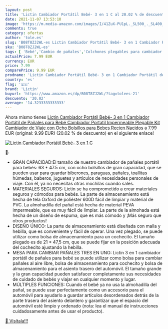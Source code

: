 ```yaml
---
layout: post
title: 'Lictin Cambiador Portátil Bebé- 3 en 1 C al 20.02 % de descuento'
date: 2021-11-07 13:53:10
image: 'https://m.media-amazon.com/images/I/41ZuX-PU1pL._SL500_._SL400_.jpg'
comments: true
category: ofertas
author: 'tole.es'
slug: 'B08T8ZJ2WL-es Lictin Cambiador Portátil Bebé- 3 en 1 Cambiador Portátil...'
sku: 'B08T8ZJ2WL-es'
tags: [ 'Bebé','Cambio de pañales','Colchones plegables para cambiador','Colchones y mantas para cambiador','bebé','lictin','pañales', ]
actualPrice: 7.99 EUR
currency: EUR
price: 7.99
comparePrice: 9.99 EUR
prodname: 'Lictin Cambiador Portátil Bebé- 3 en 1 Cambiador Portátil de Pañales para Bebé Cambiador Portatil Impermeable Plegable Kit Cambiador de Viaje con Ocho Bolsillos para Bebes Recien Nacidos'
country: 'es'
flag: '🇪🇸'
brand: 'Lictin'
buyurl: 'https://www.amazon.es/dp/B08T8ZJ2WL/?tag=tolees-21'
descuento: '20.02'
average: '14.3233333333333'
---
```


Ahora mismo tienes [Lictin Cambiador Portátil Bebé- 3 en 1 Cambiador Portátil de Pañales para Bebé Cambiador Portatil Impermeable Plegable Kit Cambiador de Viaje con Ocho Bolsillos para Bebes Recien Nacidos](https://www.amazon.es/dp/B08T8ZJ2WL/?tag=tolees-21) a 7.99 EUR (original: 9.99 EUR) (20.02 %  de descuento) en el siguiente enlace!

[![Lictin Cambiador Portátil Bebé- 3 en 1 C](https://m.media-amazon.com/images/I/41ZuX-PU1pL._SL500_._SL400_.jpg)](https://www.amazon.es/dp/B08T8ZJ2WL/?tag=tolees-21)

🔎:

- GRAN CAPACIDAD:El tamaño de nuestro cambiador de pañales portátil para bebés: 63 * 47.5 cm, con ocho bolsillos de gran capacidad, que se pueden usar para guardar biberones, paraguas, pañales, toallitas húmedas, baberos, juguetes y artículos de necesidades personales de viaje. Con él, ya no necesitas otras mochilas cuando sales.
- MATERIALES SEGUROS: Lictin se ha comprometido a crear materiales seguros y cómodos para bebés. La parte de almacenamiento está hecha de tela Oxford de poliéster 600D fácil de limpiar y material de PVC. La almohadilla del pañal está hecha de material PEVA impermeable, que es muy fácil de limpiar. La parte de la almohada está hecha de un diseño de espuma, que es más cómodo y ¡Más seguro que otros productos!
- DISEÑO ÚNICO: La parte de almacenamiento está diseñada con malla y hebilla, que es conveniente y fácil de operar. Una vez plegado, se puede utilizar como bolsa de almacenamiento para un cochecito. El tamaño plegado es de 21 * 47,5 cm, que se puede fijar en la posición adecuada del cochecito ajustando la hebilla.
- MESA PARA CAMBIAR PAÑALES TRES EN UNO: Lictin 3 en 1 cambiador portátil de pañales para bebé se puede utilizar como bolsa para cambiar pañales al aire libre, bolsa de almacenamiento para cochecito y bolsa de almacenamiento para el asiento trasero del automóvil. El tamaño grande y la gran capacidad pueden satisfacer completamente sus necesidades de cuidado de bebés y viajar en cualquier momento y lugar.
- MÚLTIPLES FUNCIONES: Cuando el bebé ya no usa la almohadilla del pañal, se puede usar perfectamente como un accesorio para el automóvil para ayudarlo a guardar artículos desordenados detrás de la parte trasera del asiento delantero y garantizar que el espacio del automóvil esté limpio y ordenado (nota: lea el manual de instrucciones cuidadosamente antes de usar el producto).

[🛒 Visítala!!!](https://www.amazon.es/dp/B08T8ZJ2WL/?tag=tolees-21)
